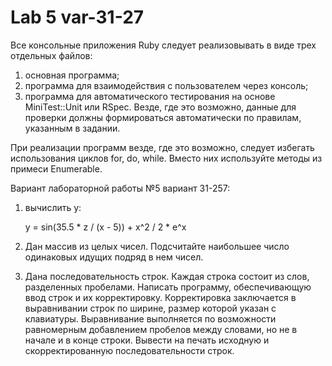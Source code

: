 # Lab 5 var-31-27

Все консольные приложения Ruby следует реализовывать в виде трех
отдельных файлов:
1. основная программа;
2. программа для взаимодействия с пользователем через консоль;
3. программа для автоматического тестирования на основе MiniTest::Unit
или RSpec. Везде, где это возможно, данные для проверки должны
формироваться автоматически по правилам, указанным в задании.

При реализации программ везде, где это возможно, следует избегать
использования циклов for, do, while. Вместо них используйте методы из
примеси Enumerable.

Вариант лабораторной работы №5 вариант 31-257:

1) вычислить y:

    y = sin(35.5 * z / (x - 5)) + x^2 / 2 * e^x

2) Дан массив из целых чисел. Подсчитайте наибольшее число одинаковых идущих подряд в нем чисел.

3) Дана последовательность строк. Каждая строка состоит из слов, разделенных пробелами. Написать программу, обеспечивающую ввод строк и их корректировку. Корректировка заключается в выравнивании строк по ширине, размер которой указан с клавиатуры. Выравнивание выполняется по возможности равномерным добавлением пробелов между словами, но не в начале и в конце строки. Вывести на печать исходную и скорректированную последовательности строк.